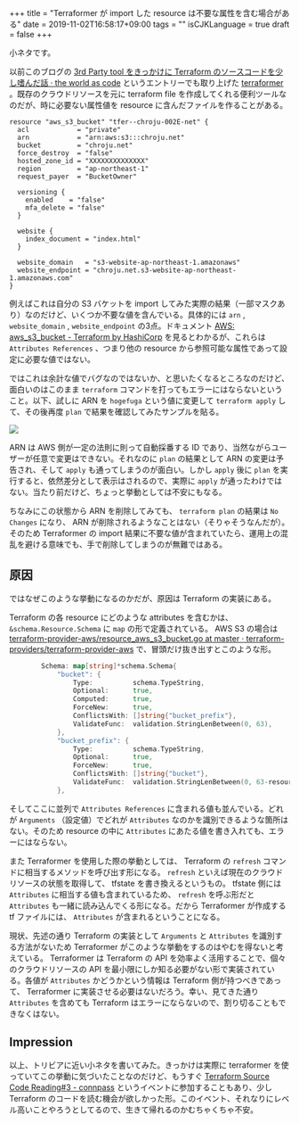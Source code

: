 +++
title = "Terraformer が import した resource は不要な属性を含む場合がある"
date = 2019-11-02T16:58:17+09:00
tags = ""
isCJKLanguage = true
draft = false
+++

小ネタです。

以前このブログの [3rd Party tool をきっかけに Terraform のソースコードを少し嗜んだ話 · the world as code](https://chroju.github.io/blog/2019/05/14/read_terraform_source_code/) というエントリーでも取り上げた [terraformer](https://github.com/GoogleCloudPlatform/terraformer) 。既存のクラウドリソースを元に terraform file を作成してくれる便利ツールなのだが、時に必要ない属性値を resource に含んだファイルを作ることがある。

```hcl
resource "aws_s3_bucket" "tfer--chroju-002E-net" {
  acl            = "private"
  arn            = "arn:aws:s3:::chroju.net"
  bucket         = "chroju.net"
  force_destroy  = "false"
  hosted_zone_id = "XXXXXXXXXXXXXX"
  region         = "ap-northeast-1"
  request_payer  = "BucketOwner"

  versioning {
    enabled    = "false"
    mfa_delete = "false"
  }

  website {
    index_document = "index.html"
  }

  website_domain   = "s3-website-ap-northeast-1.amazonaws"
  website_endpoint = "chroju.net.s3-website-ap-northeast-1.amazonaws.com"
}
```

例えばこれは自分の S3 バケットを import してみた実際の結果（一部マスクあり）なのだけど、いくつか不要な値を含んでいる。具体的には `arn` , `website_domain` , `website_endpoint` の3点。ドキュメント [AWS: aws_s3_bucket - Terraform by HashiCorp](https://www.terraform.io/docs/providers/aws/r/s3_bucket.html) を見るとわかるが、これらは `Attributes References` 、つまり他の resource から参照可能な属性であって設定に必要な値ではない。

ではこれは余計な値でバグなのではないか、と思いたくなるところなのだけど、面白いのはこのまま `terraform` コマンドを打ってもエラーにはならないということ。以下、試しに ARN を `hogefuga` という値に変更して `terraform apply` して、その後再度 `plan` で結果を確認してみたサンプルを貼る。

<a href="https://asciinema.org/a/QC7264noQ7JGKeAhI54Yq4Dyk" target="_blank"><img src="https://asciinema.org/a/QC7264noQ7JGKeAhI54Yq4Dyk.svg" /></a>

ARN は AWS 側が一定の法則に則って自動採番する ID であり、当然ながらユーザーが任意で変更はできない。それなのに `plan` の結果として ARN の変更は予告され、そして `apply` も通ってしまうのが面白い。しかし `apply` 後に `plan` を実行すると、依然差分として表示はされるので、実際に `apply` が通ったわけではない。当たり前だけど、ちょっと挙動としては不安にもなる。

ちなみにこの状態から ARN を削除してみても、 `terraform plan` の結果は `No Changes` になり、 ARN が削除されるようなことはない（そりゃそうなんだが）。そのため Terraformer の import 結果に不要な値が含まれていたら、運用上の混乱を避ける意味でも、手で削除してしまうのが無難ではある。

## 原因

ではなぜこのような挙動になるのかだが、原因は Terraform の実装にある。

Terraform の各 resource にどのような attributes を含むかは、 `&schema.Resource.Schema` に `map` の形で定義されている。 AWS S3 の場合は [terraform-provider-aws/resource_aws_s3_bucket.go at master · terraform-providers/terraform-provider-aws](https://github.com/terraform-providers/terraform-provider-aws/blob/master/aws/resource_aws_s3_bucket.go) で、冒頭だけ抜き出すとこのような形。

```go
		Schema: map[string]*schema.Schema{
			"bucket": {
				Type:          schema.TypeString,
				Optional:      true,
				Computed:      true,
				ForceNew:      true,
				ConflictsWith: []string{"bucket_prefix"},
				ValidateFunc:  validation.StringLenBetween(0, 63),
			},
			"bucket_prefix": {
				Type:          schema.TypeString,
				Optional:      true,
				ForceNew:      true,
				ConflictsWith: []string{"bucket"},
				ValidateFunc:  validation.StringLenBetween(0, 63-resource.UniqueIDSuffixLength),
            },
```

そしてここに並列で `Attributes References` に含まれる値も並んでいる。どれが `Arguments` （設定値）でどれが `Attributes` なのかを識別できるような箇所はない。そのため resource の中に `Attributes` にあたる値を書き入れても、エラーにはならない。

また Terraformer を使用した際の挙動としては、 Terraform の `refresh` コマンドに相当するメソッドを呼び出す形になる。 `refresh` といえば現在のクラウドリソースの状態を取得して、 tfstate を書き換えるというもの。 tfstate 側には `Attributes` に相当する値も含まれているため、 `refresh` を呼ぶ形だと `Attributes` も一緒に読み込んでくる形になる。だから Terraformer が作成する tf ファイルには、 `Attributes` が含まれるということになる。

現状、先述の通り Terraform の実装として `Arguments` と `Attributes` を識別する方法がないため Terraformer がこのような挙動をするのはやむを得ないと考えている。 Terraformer は Terraform の API を効率よく活用することで、個々のクラウドリソースの API を最小限にしか知る必要がない形で実装されている。各値が `Attributes` かどうかという情報は Terraform 側が持つべきであって、 Terraformer に実装させる必要はないだろう。幸い、見てきた通り `Attributes` を含めても Terraform はエラーにならないので、割り切ることもできなくはない。

## Impression

以上、トリビアに近い小ネタを書いてみた。きっかけは実際に terraformer を使っていてこの挙動に気づいたことなのだけど、もうすぐ [Terraform Source Code Reading#3 - connpass](https://terraform-jp.connpass.com/event/150359/) というイベントに参加することもあり、少し Terraform のコードを読む機会が欲しかった形。このイベント、それなりにレベル高いことやろうとしてるので、生きて帰れるのかむちゃくちゃ不安。
